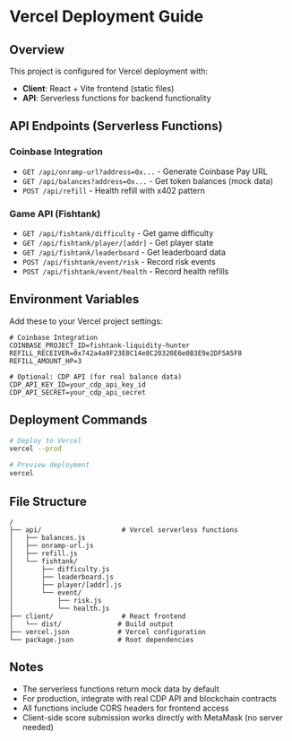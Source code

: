# Vercel Deployment Guide

## Overview
This project is configured for Vercel deployment with:
- **Client**: React + Vite frontend (static files)
- **API**: Serverless functions for backend functionality

## API Endpoints (Serverless Functions)

### Coinbase Integration
- `GET /api/onramp-url?address=0x...` - Generate Coinbase Pay URL
- `GET /api/balances?address=0x...` - Get token balances (mock data)
- `POST /api/refill` - Health refill with x402 pattern

### Game API (Fishtank)
- `GET /api/fishtank/difficulty` - Get game difficulty  
- `GET /api/fishtank/player/[addr]` - Get player state
- `GET /api/fishtank/leaderboard` - Get leaderboard data
- `POST /api/fishtank/event/risk` - Record risk events
- `POST /api/fishtank/event/health` - Record health refills

## Environment Variables

Add these to your Vercel project settings:

```env
# Coinbase Integration
COINBASE_PROJECT_ID=fishtank-liquidity-hunter
REFILL_RECEIVER=0x742a4a9F23E8C14e8C20320E6e0B3E9e2DF5A5F8
REFILL_AMOUNT_HP=3

# Optional: CDP API (for real balance data)
CDP_API_KEY_ID=your_cdp_api_key_id  
CDP_API_SECRET=your_cdp_api_secret
```

## Deployment Commands

```bash
# Deploy to Vercel
vercel --prod

# Preview deployment
vercel
```

## File Structure

```
/
├── api/                    # Vercel serverless functions
│   ├── balances.js
│   ├── onramp-url.js
│   ├── refill.js
│   └── fishtank/
│       ├── difficulty.js
│       ├── leaderboard.js
│       ├── player/[addr].js
│       └── event/
│           ├── risk.js
│           └── health.js
├── client/                 # React frontend
│   └── dist/              # Build output
├── vercel.json            # Vercel configuration
└── package.json           # Root dependencies
```

## Notes

- The serverless functions return mock data by default
- For production, integrate with real CDP API and blockchain contracts
- All functions include CORS headers for frontend access
- Client-side score submission works directly with MetaMask (no server needed)
